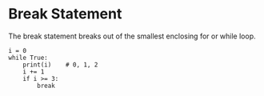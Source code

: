 # Break Statement

The break statement breaks out of the smallest enclosing for or while loop.

```
i = 0
while True:
    print(i)    # 0, 1, 2
    i += 1
    if i >= 3:
        break
```

# 



